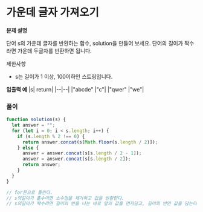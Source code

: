 # 가운데 글자 가져오기

<b>문제 설명</b>

단어 s의 가운데 글자를 반환하는 함수, solution을 만들어 보세요. 단어의 길이가 짝수라면 가운데 두글자를 반환하면 됩니다.

제한사항

- s는 길이가 1 이상, 100이하인 스트링입니다.

<b>입출력 예</b>
|s| return|
|--|--|
|"abcde" |"c"|
|"qwer" |"we"|

### 풀이

```js
function solution(s) {
  let answer = "";
  for (let i = 0; i < s.length; i++) {
    if (s.length % 2 !== 0) {
      return answer.concat(s[Math.floor(s.length / 2)]);
    } else {
      answer = answer.concat(s[s.length / 2 - 1]);
      answer = answer.concat(s[s.length / 2]);
      return answer;
    }
  }
}

// for문으로 돌린다.
// s의길이가 홀수이면 소수점을 제거하고 값을 반환한다.
// s의길이가 짝수라면 길이의 반을 나눈 바로 앞의 값을 먼저담고, 길이의 반인 값을 담는다.
```
